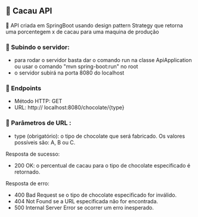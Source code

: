 ## 🍫 Cacau API 
🌱 API criada em SpringBoot usando design pattern Strategy que retorna uma porcentegem x de cacau para uma maquina de produção

### 🚀 Subindo o servidor:
- para rodar o servidor basta dar o comando run na classe ApiApplication ou usar o comando "mvn spring-boot:run" no root
- o servidor subirá na porta 8080 do localhost

### 🎯  Endpoints
- Método HTTP: GET
- URL: http:// localhost:8080/chocolate/{type}

### 🔗  Parâmetros de URL :

- type (obrigatório): o tipo de chocolate que será fabricado. Os valores possíveis são: A, B ou C.

Resposta de sucesso:
- 200 OK: o percentual de cacau para o tipo de chocolate especificado é retornado.

Resposta de erro:
- 400 Bad Request se o tipo de chocolate especificado for inválido.
- 404 Not Found se a URL especificada não for encontrada.
- 500 Internal Server Error se ocorrer um erro inesperado.